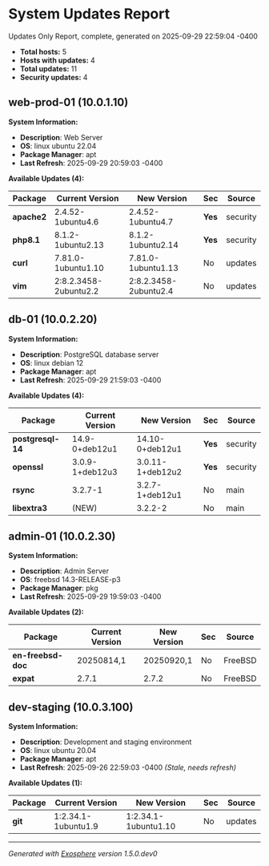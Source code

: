 # System Updates Report

Updates Only Report, complete, generated on 2025-09-29 22:59:04 -0400

- **Total hosts:** 5
- **Hosts with updates:** 4
- **Total updates:** 11
- **Security updates:** 4

## web-prod-01 (10.0.1.10)

**System Information:**

- **Description**: Web Server
- **OS**: linux ubuntu 22.04
- **Package Manager**: apt
- **Last Refresh**: 2025-09-29 20:59:03 -0400

**Available Updates (4):**

| Package | Current Version | New Version | Sec | Source |
|---------|-----------------|-------------|-----|--------|
| **apache2** | 2.4.52-1ubuntu4.6 | 2.4.52-1ubuntu4.7 | **Yes** | security |
| **php8.1** | 8.1.2-1ubuntu2.13 | 8.1.2-1ubuntu2.14 | **Yes** | security |
| **curl** | 7.81.0-1ubuntu1.10 | 7.81.0-1ubuntu1.13 | No | updates |
| **vim** | 2:8.2.3458-2ubuntu2.2 | 2:8.2.3458-2ubuntu2.4 | No | updates |

## db-01 (10.0.2.20)

**System Information:**

- **Description**: PostgreSQL database server
- **OS**: linux debian 12
- **Package Manager**: apt
- **Last Refresh**: 2025-09-29 21:59:03 -0400

**Available Updates (4):**

| Package | Current Version | New Version | Sec | Source |
|---------|-----------------|-------------|-----|--------|
| **postgresql-14** | 14.9-0+deb12u1 | 14.10-0+deb12u1 | **Yes** | security |
| **openssl** | 3.0.9-1+deb12u3 | 3.0.11-1+deb12u2 | **Yes** | security |
| **rsync** | 3.2.7-1 | 3.2.7-1+deb12u1 | No | main |
| **libextra3** | (NEW) | 3.2.2-2 | No | main |

## admin-01 (10.0.2.30)

**System Information:**

- **Description**: Admin Server
- **OS**: freebsd 14.3-RELEASE-p3
- **Package Manager**: pkg
- **Last Refresh**: 2025-09-29 19:59:03 -0400

**Available Updates (2):**

| Package | Current Version | New Version | Sec | Source |
|---------|-----------------|-------------|-----|--------|
| **en-freebsd-doc** | 20250814,1 | 20250920,1 | No | FreeBSD |
| **expat** | 2.7.1 | 2.7.2 | No | FreeBSD |

## dev-staging (10.0.3.100)

**System Information:**

- **Description**: Development and staging environment
- **OS**: linux ubuntu 20.04
- **Package Manager**: apt
- **Last Refresh**: 2025-09-26 22:59:03 -0400 *(Stale, needs refresh)*

**Available Updates (1):**

| Package | Current Version | New Version | Sec | Source |
|---------|-----------------|-------------|-----|--------|
| **git** | 1:2.34.1-1ubuntu1.9 | 1:2.34.1-1ubuntu1.10 | No | updates |

---

*Generated with [Exosphere](https://github.com/mrdaemon/exosphere) version 1.5.0.dev0*

